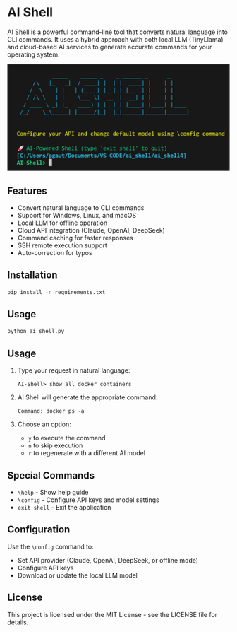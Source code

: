 # AI Shell

AI Shell is a powerful command-line tool that converts natural language into CLI commands. It uses a hybrid approach with both local LLM (TinyLlama) and cloud-based AI services to generate accurate commands for your operating system.

![alt text](image.png)

## Features

- Convert natural language to CLI commands
- Support for Windows, Linux, and macOS
- Local LLM for offline operation
- Cloud API integration (Claude, OpenAI, DeepSeek)
- Command caching for faster responses
- SSH remote execution support
- Auto-correction for typos


## Installation

```bash
pip install -r requirements.txt
```

## Usage

```bash
python ai_shell.py
```

## Usage

1. Type your request in natural language:
   ```
   AI-Shell> show all docker containers
   ```

2. AI Shell will generate the appropriate command:
   ```
   Command: docker ps -a
   ```

3. Choose an option:
   - `y` to execute the command
   - `n` to skip execution
   - `r` to regenerate with a different AI model

## Special Commands

- `\help` - Show help guide
- `\config` - Configure API keys and model settings
- `exit shell` - Exit the application

## Configuration

Use the `\config` command to:
- Set API provider (Claude, OpenAI, DeepSeek, or offline mode)
- Configure API keys
- Download or update the local LLM model


## License

This project is licensed under the MIT License - see the LICENSE file for details.
